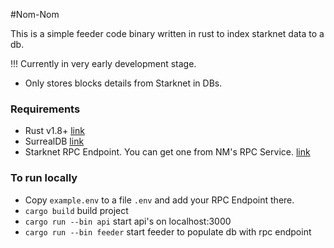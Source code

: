 #Nom-Nom

This is a simple feeder code binary written in rust to index starknet data to a db.

!!! Currently in very early development stage.
- Only stores blocks details from Starknet in DBs.

### Requirements 
- Rust v1.8+ [link](https://www.rust-lang.org/)
- SurrealDB [link](https://surrealdb.com/)
- Starknet RPC Endpoint. You can get one from NM's RPC Service. [link](https://data.voyager.online/)



### To run locally
- Copy `example.env` to a file `.env` and add your RPC Endpoint there.
- `cargo build` build project
- `cargo run --bin api` start api's on localhost:3000
- `cargo run --bin feeder` start feeder to populate db with rpc endpoint
